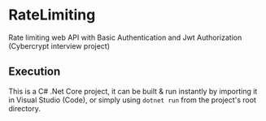 # RateLimiting
 Rate limiting web API with Basic Authentication and Jwt Authorization (Cybercrypt interview project)

## Execution
 This is a C# .Net Core project, it can be built & run instantly by importing it in Visual Studio (Code), or simply using `dotnet run` from the project's root directory.
